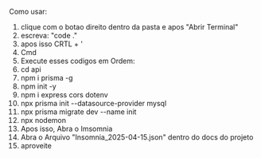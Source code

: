 Como usar:
1. clique com o botao direito dentro da pasta e apos "Abrir Terminal"
2. escreva: "code ."
3. apos isso CRTL + '
4. Cmd
5. Execute esses codigos em Ordem:
6. cd api
7. npm i prisma -g
8. npm init -y
9. npm i express cors dotenv
10. npx prisma init --datasource-provider mysql
11. npx prisma migrate dev --name init
12. npx nodemon
13. Apos isso, Abra o Imsomnia
14. Abra o Arquivo "Insomnia_2025-04-15.json" dentro do docs do projeto
15. aproveite
